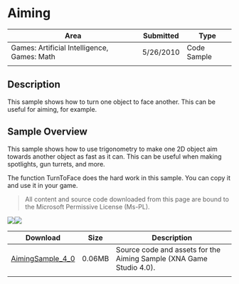 # Aiming

|Area|Submitted|Type|
|-|-|-|
|Games: Artificial Intelligence, Games: Math|5/26/2010|Code Sample|
||||

## Description

This sample shows how to turn one object to face another. This can be useful for aiming, for example.

## Sample Overview

This sample shows how to use trigonometry to make one 2D object aim towards another object as fast as it can. This can be useful when making spotlights, gun turrets, and more.

The function TurnToFace does the hard work in this sample. You can copy it and use it in your game.

> All content and source code downloaded from this page are bound to the Microsoft Permissive License (Ms-PL).

![](https://github.com/simondarksidej/XNAGameStudio/blob/master/Images/XNA_Aiming_01_small.jpg?raw=true)![](https://github.com/simondarksidej/XNAGameStudio/blob/master/Images/XNA_Aiming_02_small.jpg?raw=true)

Download | Size | Description
---|---|---|
[AimingSample_4_0](https://github.com/simondarksidej/XNAGameStudio/tree/master/Samples/AimingSample_4_0) | 0.06MB | Source code and assets for the Aiming Sample (XNA Game Studio 4.0).
||||
